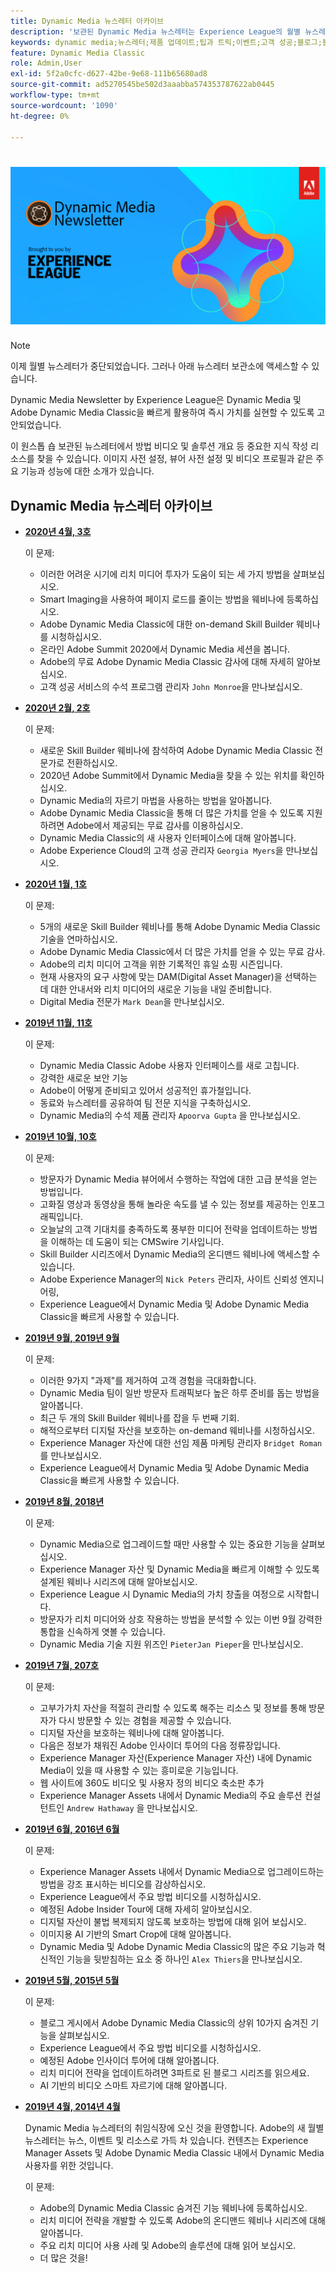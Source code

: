 ```yaml
---
title: Dynamic Media 뉴스레터 아카이브
description: '보관된 Dynamic Media 뉴스레터는 Experience League의 월별 뉴스레터입니다. Dynamic Media 및 Adobe Dynamic Media Classic을 빠르게 활용하여 즉시 가치를 실현할 수 있도록 고안되었습니다. 보관된 뉴스레터에는 이제 중단된 이 원스톱 스토어 뉴스레터에서 사용할 수 있었던 중요한 지식 작성 리소스가 포함되어 있습니다. 보관된 뉴스레터에는 사용 방법 비디오 및 솔루션 개요 등이 포함되어 있습니다. 이미지 사전 설정, 뷰어 사전 설정 및 비디오 프로필과 같은 주요 기능과 성능에 대한 소개가 있습니다. '
keywords: dynamic media;뉴스레터;제품 업데이트;팁과 트릭;이벤트;고객 성공;블로그;블로그;이미지;비디오;기능;기능
feature: Dynamic Media Classic
role: Admin,User
exl-id: 5f2a0cfc-d627-42be-9e68-111b65680ad8
source-git-commit: ad5270545be502d3aaabba574353787622ab0445
workflow-type: tm+mt
source-wordcount: '1090'
ht-degree: 0%

---
```



# ![Dynamic Media 뉴스레터 로고](/help/assets/dynamic-media-newsletter-logo.png)

>[!NOTE]
>
>이제 월별 뉴스레터가 중단되었습니다. 그러나 아래 뉴스레터 보관소에 액세스할 수 있습니다.

Dynamic Media Newsletter by Experience League은 Dynamic Media 및 Adobe Dynamic Media Classic을 빠르게 활용하여 즉시 가치를 실현할 수 있도록 고안되었습니다.

이 원스톱 숍 보관된 뉴스레터에서 방법 비디오 및 솔루션 개요 등 중요한 지식 작성 리소스를 찾을 수 있습니다. 이미지 사전 설정, 뷰어 사전 설정 및 비디오 프로필과 같은 주요 기능과 성능에 대한 소개가 있습니다.

<!-- microsite demo page https://experienceleague.adobe.com/tools/dynamic-media-demo/index.html -->

<!-- ## Get inspired. Stay informed.

[Sign up](https://www.adobe.com/subscription/dynamic-media-newsletter.html) to receive the Dynamic Media newsletter on a monthly basis in your inbox. -->

## Dynamic Media 뉴스레터 아카이브

<!-- * **[May 2020, Issue 4](https://expleague.azureedge.net/assets/aem/Experience-Insider-vol.31.html)**

    In this issue:

    * What business continuity means in uncertain times.
    * Key takeaways from the first all-digital Adobe Summit.
    * Must-watch Experience Manager breakout sessions.
    * Summit customer spotlight: Under Armour.
    * Never miss an Experience Insider webinar.
    * Public sector spotlight: The urgent need for digital enrollment.
    * Look what’s new in Experience Manager Innovation.
    * Build your Experience Manager skills *live* with the Adobe pros.
    * Connect with the Adobe Experience Manager Community.
    * Fast-track your Adobe expertise with Adobe Experience League. -->

* **[2020년 4월, 3호](https://experienceleague.adobe.com/tools/dynamic-media-demo/newsletter/Dynamic_Media_Newsletter_04_2020_April.html)**

   이 문제:

   * 이러한 어려운 시기에 리치 미디어 투자가 도움이 되는 세 가지 방법을 살펴보십시오.
   * Smart Imaging을 사용하여 페이지 로드를 줄이는 방법을 웨비나에 등록하십시오.
   * Adobe Dynamic Media Classic에 대한 on-demand Skill Builder 웨비나를 시청하십시오.
   * 온라인 Adobe Summit 2020에서 Dynamic Media 세션을 봅니다.
   * Adobe의 무료 Adobe Dynamic Media Classic 감사에 대해 자세히 알아보십시오.
   * 고객 성공 서비스의 수석 프로그램 관리자 `John Monroe`을 만나보십시오.

* **[2020년 2월, 2호](https://experienceleague.adobe.com/tools/dynamic-media-demo/newsletter/Dynamic_Media_Newsletter_02_2020_Feb.html)**

   이 문제:

   * 새로운 Skill Builder 웨비나에 참석하여 Adobe Dynamic Media Classic 전문가로 전환하십시오.
   * 2020년 Adobe Summit에서 Dynamic Media을 찾을 수 있는 위치를 확인하십시오.
   * Dynamic Media의 자르기 마법을 사용하는 방법을 알아봅니다.
   * Adobe Dynamic Media Classic을 통해 더 많은 가치를 얻을 수 있도록 지원하려면 Adobe에서 제공되는 무료 감사를 이용하십시오.
   * Dynamic Media Classic의 새 사용자 인터페이스에 대해 알아봅니다.
   * Adobe Experience Cloud의 고객 성공 관리자 `Georgia Myers`을 만나보십시오.

* **[2020년 1월, 1호](https://experienceleague.adobe.com/tools/dynamic-media-demo/newsletter/Dynamic_Media_Newsletter_01_2020_Jan.html)**

   이 문제:

   * 5개의 새로운 Skill Builder 웨비나를 통해 Adobe Dynamic Media Classic 기술을 연마하십시오.
   * Adobe Dynamic Media Classic에서 더 많은 가치를 얻을 수 있는 무료 감사.
   * Adobe의 리치 미디어 고객을 위한 기록적인 휴일 쇼핑 시즌입니다.
   * 현재 사용자의 요구 사항에 맞는 DAM(Digital Asset Manager)을 선택하는 데 대한 안내서와 리치 미디어의 새로운 기능을 내일 준비합니다.
   * Digital Media 전문가 `Mark Dean`을 만나보십시오.

* **[2019년 11월, 11호](https://experienceleague.adobe.com/tools/dynamic-media-demo/newsletter/Dynamic_Media_Newsletter_11_2019_Nov.html)**

   이 문제:

   * Dynamic Media Classic Adobe 사용자 인터페이스를 새로 고칩니다.
   * 강력한 새로운 보안 기능
   * Adobe이 어떻게 준비되고 있어서 성공적인 휴가철입니다.
   * 동료와 뉴스레터를 공유하여 팀 전문 지식을 구축하십시오.
   * Dynamic Media의 수석 제품 관리자 `Apoorva Gupta` 을 만나보십시오.

* **[2019년 10월, 10호](https://experienceleague.adobe.com/tools/dynamic-media-demo/newsletter/Dynamic_Media_Newsletter_10_2019_Oct.html)**

   이 문제:

   * 방문자가 Dynamic Media 뷰어에서 수행하는 작업에 대한 고급 분석을 얻는 방법입니다.
   * 고화질 영상과 동영상을 통해 놀라운 속도를 낼 수 있는 정보를 제공하는 인포그래픽입니다.
   * 오늘날의 고객 기대치를 충족하도록 풍부한 미디어 전략을 업데이트하는 방법을 이해하는 데 도움이 되는 CMSwire 기사입니다.
   * Skill Builder 시리즈에서 Dynamic Media의 온디맨드 웨비나에 액세스할 수 있습니다.
   * Adobe Experience Manager의 `Nick Peters` 관리자, 사이트 신뢰성 엔지니어링,
   * Experience League에서 Dynamic Media 및 Adobe Dynamic Media Classic을 빠르게 사용할 수 있습니다.

* **[2019년 9월, 2019년 9월](https://experienceleague.adobe.com/tools/dynamic-media-demo/newsletter/Dynamic_Media_Newsletter_09_2019_Sept.html)**

   이 문제:

   * 이러한 9가지 &quot;과제&quot;를 제거하여 고객 경험을 극대화합니다.
   * Dynamic Media 팀이 일반 방문자 트래픽보다 높은 하루 준비를 돕는 방법을 알아봅니다.
   * 최근 두 개의 Skill Builder 웨비나를 잡을 두 번째 기회.
   * 해적으로부터 디지털 자산을 보호하는 on-demand 웨비나를 시청하십시오.
   * Experience Manager 자산에 대한 선임 제품 마케팅 관리자 `Bridget Roman` 를 만나보십시오.
   * Experience League에서 Dynamic Media 및 Adobe Dynamic Media Classic을 빠르게 사용할 수 있습니다.

* **[2019년 8월, 2018년](https://experienceleague.adobe.com/tools/dynamic-media-demo/newsletter/Dynamic_Media_Newsletter_08_2019_Aug.html)**

   이 문제:

   * Dynamic Media으로 업그레이드할 때만 사용할 수 있는 중요한 기능을 살펴보십시오.
   * Experience Manager 자산 및 Dynamic Media을 빠르게 이해할 수 있도록 설계된 웨비나 시리즈에 대해 알아보십시오.
   * Experience League 시 Dynamic Media의 가치 창출을 여정으로 시작합니다.
   * 방문자가 리치 미디어와 상호 작용하는 방법을 분석할 수 있는 이번 9월 강력한 통합을 신속하게 엿볼 수 있습니다.
   * Dynamic Media 기술 지원 위즈인 `PieterJan Pieper`을 만나보십시오.

* **[2019년 7월, 207호](https://experienceleague.adobe.com/tools/dynamic-media-demo/newsletter/Dynamic_Media_Newsletter_07_2019_July.html)**

   이 문제:

   * 고부가가치 자산을 적절히 관리할 수 있도록 해주는 리소스 및 정보를 통해 방문자가 다시 방문할 수 있는 경험을 제공할 수 있습니다.
   * 디지털 자산을 보호하는 웨비나에 대해 알아봅니다.
   * 다음은 정보가 채워진 Adobe 인사이더 투어의 다음 정류장입니다.
   * Experience Manager 자산(Experience Manager 자산) 내에 Dynamic Media이 있을 때 사용할 수 있는 흥미로운 기능입니다.
   * 웹 사이트에 360도 비디오 및 사용자 정의 비디오 축소판 추가
   * Experience Manager Assets 내에서 Dynamic Media의 주요 솔루션 컨설턴트인 `Andrew Hathaway` 을 만나보십시오.

* **[2019년 6월, 2016년 6월](https://experienceleague.adobe.com/tools/dynamic-media-demo/newsletter/Dynamic_Media_Newsletter_06_2019_June.html)**

   이 문제:

   * Experience Manager Assets 내에서 Dynamic Media으로 업그레이드하는 방법을 강조 표시하는 비디오를 감상하십시오.
   * Experience League에서 주요 방법 비디오를 시청하십시오.
   * 예정된 Adobe Insider Tour에 대해 자세히 알아보십시오.
   * 디지털 자산이 불법 복제되지 않도록 보호하는 방법에 대해 읽어 보십시오.
   * 이미지용 AI 기반의 Smart Crop에 대해 알아봅니다.
   * Dynamic Media 및 Adobe Dynamic Media Classic의 많은 주요 기능과 혁신적인 기능을 뒷받침하는 요소 중 하나인 `Alex Thiers`을 만나보십시오.

* **[2019년 5월, 2015년 5월](https://experienceleague.adobe.com/tools/dynamic-media-demo/newsletter/Dynamic_Media_Newsletter_05_2019_May.html)**

   이 문제:

   * 블로그 게시에서 Adobe Dynamic Media Classic의 상위 10가지 숨겨진 기능을 살펴보십시오.
   * Experience League에서 주요 방법 비디오를 시청하십시오.
   * 예정된 Adobe 인사이더 투어에 대해 알아봅니다.
   * 리치 미디어 전략을 업데이트하려면 3파트로 된 블로그 시리즈를 읽으세요.
   * AI 기반의 비디오 스마트 자르기에 대해 알아봅니다.

* **[2019년 4월, 2014년 4월](https://experienceleague.adobe.com/tools/dynamic-media-demo/newsletter/Dynamic_Media_Newsletter_04_2019_April.html)**

   Dynamic Media 뉴스레터의 취임식장에 오신 것을 환영합니다. Adobe의 새 월별 뉴스레터는 뉴스, 이벤트 및 리소스로 가득 차 있습니다. 컨텐츠는 Experience Manager Assets 및 Adobe Dynamic Media Classic 내에서 Dynamic Media 사용자를 위한 것입니다.

   이 문제:

   * Adobe의 Dynamic Media Classic 숨겨진 기능 웨비나에 등록하십시오.
   * 리치 미디어 전략을 개발할 수 있도록 Adobe의 온디맨드 웨비나 시리즈에 대해 알아봅니다.
   * 주요 리치 미디어 사용 사례 및 Adobe의 솔루션에 대해 읽어 보십시오.
   * 더 많은 것을!

